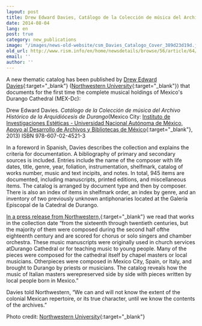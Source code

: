 ```yaml
---
layout: post
title: Drew Edward Davies, Catálogo de la Colección de música del Archivo Histórico de la Arquidiócesis de Durango
date: 2014-08-04
lang: en
post: true
category: new_publications
image: "/images/news-old-website/csm_Davies_Catalogo_Cover_389d23d19d.jpg"
old_url: http://www.rism.info/en/home/newsdetails/browse/56/article/64/drew-edward-davies-catalogo-de-la-coleccion-de-musica-del-archivo-historico-de-la-arquidiocesis-de.html
email: ''
author: ''
---
```


A new thematic catalog has been published by [Drew Edward Davies](http://www.drewedwarddavies.com/Publications.html){:target="_blank"} ([Northwestern University](http://www.music.northwestern.edu/faculty/profiles/drew-edward-davies.html){:target="_blank"}) that documents for the first time the complete musical holdings of Mexico's Durango Cathedral (MEX-Dc):

Drew Edward Davies. _Catálogo de la Colección de música del Archivo Histórico de la Arquidiócesis de Durango_(Mexico City: [Instituto de Investigaciones Estéticas - Universidad Nacional Autónoma de México, Apoyo al Desarrollo de Archivos y Bibliotecas de México](http://www.adabi.org.mx/content/Notas.jsfx?id=2311){:target="_blank"}, 2013)
ISBN 978-607-02-4521-3

In a foreword in Spanish, Davies describes the collection and explains the criteria for documentation. A bibliography of primary and secondary sources is included. Entries include the name of the composer with life dates, title, genre, year, foliation, instrumentation, shelfmark, catalog of works number, music and text incipits, and notes. In total, 945 items are documented, including manuscripts, printed editions, and miscellaneous items. The catalog is arranged by document type and then by composer. There is also an index of items in shelfmark order, an index by genre, and an inventory of two previously unknown antiphonaries located at the Galería Episcopal de la Catedral de Durango.

[In a press release from Northwestern,](http://www.music.northwestern.edu/about/news/2014/drew-edward-davies-publishes-scholarly-catalog-of-18th-century-mexican-church-music.html){:target="_blank"} we read that works in the collection date “from the sixteenth through twentieth centuries, but the majority of them were composed during the second half ofthe eighteenth century and are scored for chorus or solo singers and chamber orchestra. These music manuscripts were originally used in church services atDurango Cathedral or for teaching music to young people. Many of the pieces were composed for the cathedral itself by chapel masters or local musicians. Otherpieces were composed in Mexico City, Spain, or Italy, and brought to Durango by priests or musicians. The catalog reveals how the music of Italian masters werepreserved side by side with pieces written by local people born in Mexico.”

Davies told Northwestern, “We can and will not know the extent of the colonial Mexican repertoire, or its true character, until we know the contents of the archives.”

Photo credit: [Northwestern University](http://www.music.northwestern.edu/about/news/2014/drew-edward-davies-publishes-scholarly-catalog-of-18th-century-mexican-church-music.html){:target="_blank"}